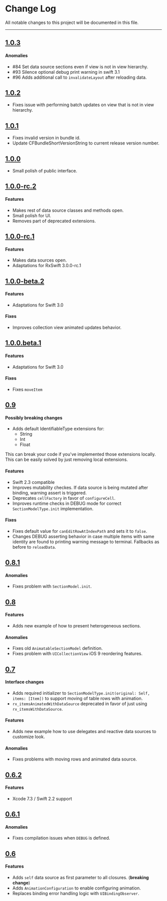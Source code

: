 # Change Log
All notable changes to this project will be documented in this file.

---

## [1.0.3](https://github.com/RxSwiftCommunity/RxDataSources/releases/tag/1.0.3)

#### Anomalies

* #84 Set data source sections even if view is not in view hierarchy.
* #93 Silence optional debug print warning in swift 3.1
* #96 Adds additional call to `invalidateLayout` after reloading data.

## [1.0.2](https://github.com/RxSwiftCommunity/RxDataSources/releases/tag/1.0.2)

* Fixes issue with performing batch updates on view that is not in view hierarchy.

## [1.0.1](https://github.com/RxSwiftCommunity/RxDataSources/releases/tag/1.0.1)

* Fixes invalid version in bundle id.
* Update CFBundleShortVersionString to current release version number.

## [1.0.0](https://github.com/RxSwiftCommunity/RxDataSources/releases/tag/1.0.0)

* Small polish of public interface.

## [1.0.0-rc.2](https://github.com/RxSwiftCommunity/RxDataSources/releases/tag/1.0.0-rc.2)

#### Features

* Makes rest of data source classes and methods open.
* Small polish for UI.
* Removes part of deprecated extensions.

## [1.0.0-rc.1](https://github.com/RxSwiftCommunity/RxDataSources/releases/tag/1.0.0-rc.1)

#### Features

* Makes data sources open.
* Adaptations for RxSwift 3.0.0-rc.1

## [1.0.0-beta.2](https://github.com/RxSwiftCommunity/RxDataSources/releases/tag/1.0.0-beta.2)

#### Features

* Adaptations for Swift 3.0

#### Fixes

* Improves collection view animated updates behavior.

## [1.0.0.beta.1](https://github.com/RxSwiftCommunity/RxDataSources/releases/tag/1.0.0.beta.1)

#### Features

* Adaptations for Swift 3.0

#### Fixes

* Fixes `moveItem`

## [0.9](https://github.com/RxSwiftCommunity/RxDataSources/releases/tag/0.8.1)

#### Possibly breaking changes

* Adds default IdentifiableType extensions for:
	* String
	* Int
	* Float

This can break your code if you've implemented those extensions locally. This can be easily solved by just removing local extensions.

#### Features

* Swift 2.3 compatible
* Improves mutability checkes. If data source is being mutated after binding, warning assert is triggered.
* Deprecates `cellFactory` in favor of `configureCell`.
* Improves runtime checks in DEBUG mode for correct `SectionModelType.init` implementation.

#### Fixes

* Fixes default value for `canEditRowAtIndexPath` and sets it to `false`.
* Changes DEBUG asserting behavior in case multiple items with same identity are found to printing warning message to terminal. Fallbacks as before to `reloadData`.

## [0.8.1](https://github.com/RxSwiftCommunity/RxDataSources/releases/tag/0.8.1)

#### Anomalies

* Fixes problem with `SectionModel.init`.

## [0.8](https://github.com/RxSwiftCommunity/RxDataSources/releases/tag/0.8)

#### Features

* Adds new example of how to present heterogeneous sections.

#### Anomalies

* Fixes old `AnimatableSectionModel` definition.
* Fixes problem with `UICollectionView` iOS 9 reordering features.

## [0.7](https://github.com/RxSwiftCommunity/RxDataSources/releases/tag/0.7)

#### Interface changes

* Adds required initializer to `SectionModelType.init(original: Self, items: [Item])` to support moving of table rows with animation.
* `rx_itemsAnimatedWithDataSource` deprecated in favor of just using `rx_itemsWithDataSource`.

#### Features

* Adds new example how to use delegates and reactive data sources to customize look.

#### Anomalies

* Fixes problems with moving rows and animated data source.

## [0.6.2](https://github.com/RxSwiftCommunity/RxDataSources/releases/tag/0.6.2)

#### Features

* Xcode 7.3 / Swift 2.2 support

## [0.6.1](https://github.com/RxSwiftCommunity/RxDataSources/releases/tag/0.6.1)

#### Anomalies

* Fixes compilation issues when `DEBUG` is defined.

## [0.6](https://github.com/RxSwiftCommunity/RxDataSources/releases/tag/0.6)

#### Features

* Adds `self` data source as first parameter to all closures. (**breaking change**)
* Adds `AnimationConfiguration` to enable configuring animation.
* Replaces binding error handling logic with `UIBindingObserver`.
